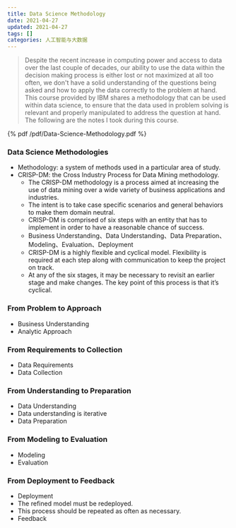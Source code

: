 ```yaml
---
title: Data Science Methodology
date: 2021-04-27
updated: 2021-04-27
tags: []
categories: 人工智能与大数据
---
```


> Despite the recent increase in computing power and access to data over the last couple of decades, our ability to use the data within the decision making process is either lost or not maximized at all too often, we don't have a solid understanding of the questions being asked and how to apply the data correctly to the problem at hand. This course provided by IBM shares a methodology that can be used within data science, to ensure that the data used in problem solving is relevant and properly manipulated to address the question at hand. The following are the notes I took during this course.

<!--more-->

{% pdf /pdf/Data-Science-Methodology.pdf %}

### Data Science Methodologies

- Methodology: a system of methods used in a particular area of study.
- CRISP-DM: the Cross Industry Process for Data Mining methodology.
  - The CRISP-DM methodology is a process aimed at increasing the use of data mining over a wide variety of business applications and industries. 
  - The intent is to take case specific scenarios and general behaviors to make them domain neutral. 
  - CRISP-DM is comprised of six steps with an entity that has to implement in order to have a reasonable chance of success.
  - Business Understanding、Data Understanding、Data Preparation、Modeling、Evaluation、Deployment
  - CRISP-DM is a highly flexible and cyclical model. Flexibility is required at each step along with communication to keep the project on track. 
  - At any of the six stages, it may be necessary to revisit an earlier stage and make changes. The key point of this process is that it’s cyclical.

### From Problem to Approach

- Business Understanding
- Analytic Approach

### From Requirements to Collection

- Data Requirements
- Data Collection

### From Understanding to Preparation 

- Data Understanding
- Data understanding is iterative
- Data Preparation

### From Modeling to Evaluation

- Modeling
- Evaluation

### From Deployment to Feedback

- Deployment
- The refined model must be redeployed.
- This process should be repeated as often as necessary.
- Feedback